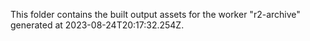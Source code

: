 This folder contains the built output assets for the worker "r2-archive" generated at 2023-08-24T20:17:32.254Z.